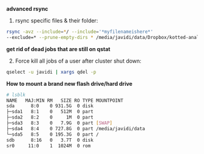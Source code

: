 __advanced rsync__

1. rsync specific files & their folder:
```bash
rsync -avz --include=*/ --include='*myfilenameishere*' 
--exclude=* --prune-empty-dirs * /media/javidi/data/Dropbox/kotted-analysis/
```

__get rid of dead jobs that are still on qstat__

2. Force kill all jobs of a user after cluster shut down:
```bash
qselect -u javidi | xargs qdel -p
```

__How to mount a brand new flash drive/hard drive__
```bash
# lsblk
NAME   MAJ:MIN RM   SIZE RO TYPE MOUNTPOINT
sda      8:0    0 931.5G  0 disk 
├─sda1   8:1    0   512M  0 part 
├─sda2   8:2    0     1M  0 part 
├─sda3   8:3    0   7.9G  0 part [SWAP]
├─sda4   8:4    0 727.8G  0 part /media/javidi/data
└─sda5   8:5    0 195.3G  0 part /
sdb      8:16   0   3.7T  0 disk 
sr0     11:0    1  1024M  0 rom 
```
